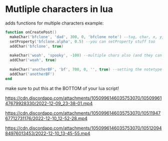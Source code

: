 # Mutliple characters in lua

adds functions for multiple characters
example:

```lua
function onCreatePost()
  makeChar('bfclone', 'dad', 300, 0, 'bfclone note') --tag, char, x, y, notetype for singing
  setProperty('bfclone.alpha', 0.5) --you can setProperty stuff too
  addChar('bfclone', true)
  
  makeChar('woah', 'spooky', -100) --multiple chars also (and they can just be dancing fellas too)
  addChar('woah', true)
  
  makeChar('anotherBF', 'bf', 700, 0, '', true) --setting the notetype to '' makes it so every non-notetype note will go to the extra char
  addChar('anotherBF')
end
```

make sure to put this at the BOTTOM of your lua script!

https://cdn.discordapp.com/attachments/1050996146035753070/1050996147679928330/2022-12-09_23-38-01.mp4

https://cdn.discordapp.com/attachments/1050996146035753070/1051194767712731176/2022-12-10_12-52-28.mp4

https://cdn.discordapp.com/attachments/1050996146035753070/1051209484976013453/2022-12-10_13-45-55.mp4